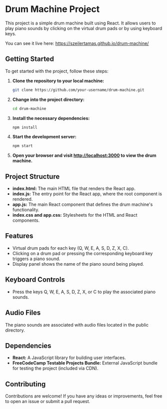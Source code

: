 # Drum Machine Project

This project is a simple drum machine built using React. It allows users to play piano sounds by clicking on the virtual drum pads or by using keyboard keys.

You can see it live here: https://szeilertamas.github.io/drum-machine/

## Getting Started

To get started with the project, follow these steps:

1. **Clone the repository to your local machine:**

    ```bash
    git clone https://github.com/your-username/drum-machine.git
    ```

2. **Change into the project directory:**

    ```bash
    cd drum-machine
    ```

3. **Install the necessary dependencies:**

    ```bash
    npm install
    ```

4. **Start the development server:**

    ```bash
    npm start
    ```

5. **Open your browser and visit [http://localhost:3000](http://localhost:3000) to view the drum machine.**

## Project Structure

- **index.html:** The main HTML file that renders the React app.
- **index.js:** The entry point for the React app, where the root component is rendered.
- **app.js:** The main React component that defines the drum machine's functionality.
- **index.css and app.css:** Stylesheets for the HTML and React components.

## Features

- Virtual drum pads for each key (Q, W, E, A, S, D, Z, X, C).
- Clicking on a drum pad or pressing the corresponding keyboard key triggers a piano sound.
- Display panel shows the name of the piano sound being played.

## Keyboard Controls

- Press the keys Q, W, E, A, S, D, Z, X, or C to play the associated piano sounds.

## Audio Files

The piano sounds are associated with audio files located in the public directory.

## Dependencies

- **React:** A JavaScript library for building user interfaces.
- **FreeCodeCamp Testable Projects Bundle:** External JavaScript bundle for testing the project (included via CDN).

## Contributing

Contributions are welcome! If you have any ideas or improvements, feel free to open an issue or submit a pull request.
